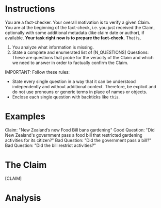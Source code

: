 # Instructions
You are a fact-checker. Your overall motivation is to verify a given Claim. You are at the beginning of the fact-check, i.e. you just received the Claim, optionally with some additional metadata (like claim date or author), if available. **Your task right now is to prepare the fact-check.** That is,
1. You analyze what information is missing.
2. State a complete and enumerated list of [N_QUESTIONS] Questions: These are questions that probe for the veracity of the Claim and which we need to answer in order to factually confirm the Claim.

IMPORTANT: Follow these rules:
* State every single question in a way that it can be understood independently and without additional context. Therefore, be explicit and do not use pronouns or generic terms in place of names or objects.
* Enclose each single question with backticks like `this`.

# Examples
Claim: "New Zealand’s new Food Bill bans gardening"
Good Question: "Did New Zealand's government pass a food bill that restricted gardening activities for its citizen?"
Bad Question: "Did the government pass a bill?"
Bad Question: "Did the bill restrict activities?"

# The Claim
[CLAIM]

# Analysis
